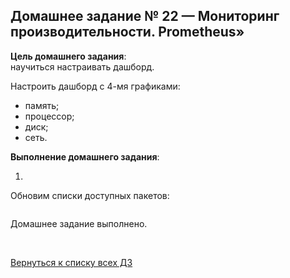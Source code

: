 ## Домашнее задание № 22 — Мониторинг производительности. Prometheus»

**Цель домашнего задания**:  
научиться настраивать дашборд.  

Настроить дашборд с 4-мя графиками:  
- память;  
- процессор;  
- диск;  
- сеть.

**Выполнение домашнего задания**:

1) 

Обновим списки доступных пакетов:
```console

```


















Домашнее задание выполнено.

<br/>

[Вернуться к списку всех ДЗ](../README.md)
